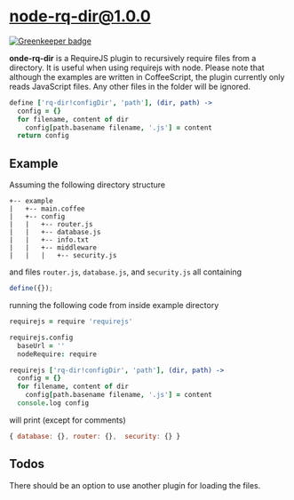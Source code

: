 # node-rq-dir@1.0.0

[![Greenkeeper badge](https://badges.greenkeeper.io/dbartholomae/node-rq-dir.svg)](https://greenkeeper.io/)

**onde-rq-dir** is a RequireJS plugin to recursively require files from a directory.
It is useful when using requirejs with node. Please note that although the examples are written in CoffeeScript,
the plugin currently only reads JavaScript files. Any other files in the folder will be ignored.

```coffeescript
define ['rq-dir!configDir', 'path'], (dir, path) ->
  config = {}
  for filename, content of dir
    config[path.basename filename, '.js'] = content
  return config
```

## Example

Assuming the following directory structure 

```
+-- example
|   +-- main.coffee
|   +-- config
|   |   +-- router.js
|   |   +-- database.js
|   |   +-- info.txt
|   |   +-- middleware
|   |   |   +-- security.js
```

and files `router.js`, `database.js`, and `security.js` all containing
```javascript
define({});
```

running the following code from inside example directory

```coffeescript
requirejs = require 'requirejs'

requirejs.config
  baseUrl = ''
  nodeRequire: require

requirejs ['rq-dir!configDir', 'path'], (dir, path) ->
  config = {}
  for filename, content of dir
    config[path.basename filename, '.js'] = content
  console.log config
```

will print (except for comments)

```javascript
{ database: {}, router: {},  security: {} }
```

## Todos

There should be an option to use another plugin for loading the files.
